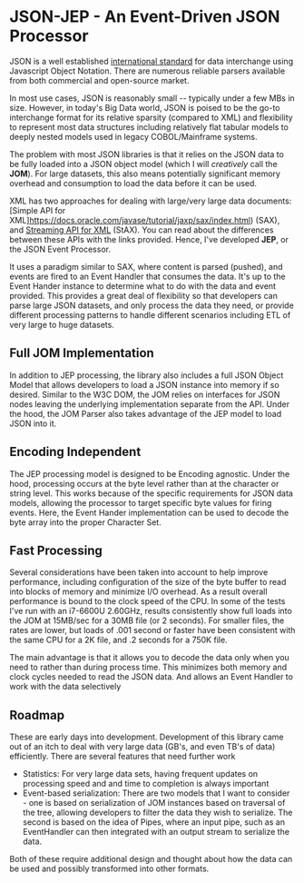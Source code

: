 JSON-JEP - An Event-Driven JSON Processor
=========================================

JSON is a well established [international standard](http://www.ecma-international.org/publications/files/ECMA-ST/ECMA-404.pdf)
for data interchange using Javascript Object Notation. There are numerous 
reliable parsers available from both commercial and open-source market.

In most use cases, JSON is reasonably small -- typically under a few MBs in size. However,
in today's Big Data world, JSON is poised to be the go-to interchange format for its
relative sparsity (compared to XML) and flexibility to represent most data structures
including relatively flat tabular models to deeply nested models used in legacy COBOL/Mainframe 
systems. 

The problem with most JSON libraries is that it relies on the JSON data to be fully loaded into
a JSON object model (which I will *creatively* call the **JOM**). For large datasets, this also means potentially significant memory overhead and consumption to load the data before it can be used. 

XML has two approaches for dealing with large/very large data documents:  [Simple API for XML]https://docs.oracle.com/javase/tutorial/jaxp/sax/index.html) (SAX),
and [Streaming API for XML](https://docs.oracle.com/cd/E17802_01/webservices/webservices/docs/1.6/tutorial/doc/SJSXP2.html) (StAX). You 
can read about the differences between these APIs with the links provided. Hence, I've developed **JEP**, or the JSON Event Processor.  

It uses a paradigm similar to SAX, where content is parsed (pushed), and events are fired to an Event Handler
that consumes the data. It's up to the Event Hander instance to determine what to do with the data and event provided. This provides a great deal of flexibility so that developers can parse large JSON datasets, and only process the data they need, or provide different processing patterns to handle different scenarios including ETL of very large to huge datasets.

Full JOM Implementation
-----------------------
In addition to JEP processing, the library also includes a full JSON Object Model that allows developers to load a JSON instance into memory if so desired.  Similar to the W3C DOM, the JOM relies on interfaces for JSON nodes leaving the underlying implementation separate from the API. Under the hood, the JOM Parser also takes advantage of the JEP model to load JSON into it.

Encoding Independent
--------------------
The JEP processing model is designed to be Encoding agnostic.  Under the hood, processing occurs at the byte level rather than at the character or string level.  This works because of the specific requirements for JSON data models, allowing the processor to target specific
byte values for firing events.  Here, the Event Hander implementation can be used to decode the byte array into the proper Character Set.

Fast Processing
---------------
Several considerations have been taken into account to help improve performance, including configuration of the size of the byte buffer to read into blocks of memory and minimize I/O overhead. As a result overall performance is bound to the clock speed of the CPU. In some of the tests I've run with an i7-6600U 2.60GHz, results consistently show full loads into the JOM at 15MB/sec for a 30MB file (or 2 seconds). For smaller files, the rates are lower, but loads of .001 second or faster have been consistent with the same CPU for a 2K file, and .2 seconds for a 750K file.

The main advantage is that it allows you to decode the data only when you need to rather than during process time. This minimizes both memory and clock cycles needed to read the JSON data. And allows an Event Handler to work with the data selectively

Roadmap
-------
These are early days into development.  Development of this library came out of an itch to deal with very large data (GB's, and even TB's of data) efficiently.  There are several features that need further work

* Statistics: For very large data sets, having frequent updates on processing speed and and time to completion is always important
* Event-based serialization:  There are two models that I want to consider - one is based on serialization of JOM instances based on traversal of the tree, allowing developers to filter the data they wish to serialize.  The second is based on the idea of Pipes, where an input pipe, such as an EventHandler can then integrated with an output stream to serialize the data.  

Both of these require additional design and thought about how the data can be used and possibly transformed into other formats.   

